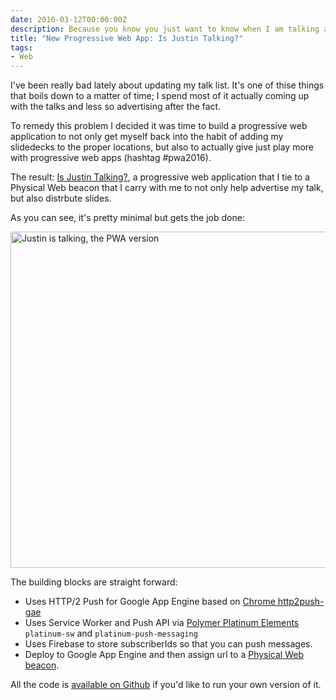 ```yaml
---
date: 2016-03-12T00:00:00Z
description: Because you know you just want to know when I am talking all the time.
title: "New Progressive Web App: Is Justin Talking?"
tags:
- Web
---
```

I've been really bad lately about updating my talk list. It's one of thise things that boils down to a matter of time; I spend most of it actually coming up with the talks and less so advertising after the fact.

To remedy this problem I decided it was time to build a progressive web application to not only get myself back into the habit of adding my slidedecks to the proper locations, but also to actually give just play more with progressive web apps (hashtag #pwa2016).

The result: [Is Justin Talking?](https://is-justin-talking.appspot.com/), a progressive web application that I tie to a Physical Web beacon that I carry with me to not only help advertise my talk, but also distrbute slides.

As you can see, it's pretty minimal but gets the job done:

<img decoding="async" loading="lazy" width="800" height="538" src="https://storage.googleapis.com/jdr-public-imgs/blog-archive/2016/03/pwa-isjsutintalking.jpg" alt="Justin is talking, the PWA version">

The building blocks are straight forward:

* Uses HTTP/2 Push for Google App Engine based on [Chrome http2push-gae](https://github.com/GoogleChrome/http2push-gae)
* Uses Service Worker and Push API via [Polymer Platinum Elements](https://elements.polymer-project.org/browse?package=platinum-elements) `platinum-sw` and `platinum-push-messaging`
* Uses Firebase to store subscriberIds so that you can push messages.
* Deploy to Google App Engine and then assign url to a [Physical Web beacon](https://google.github.io/physical-web/).

All the code is [available on Github](https://github.com/justinribeiro/is-justin-talking) if you'd like to run your own version of it.